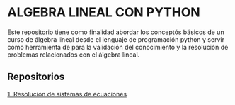 # ALGEBRA LINEAL CON PYTHON
Este repositorio tiene como finalidad abordar los conceptós básicos de un curso de álgebra lineal desde el lenguaje de programación python y servir como herramienta  de para la validación del conocimiento y la resolución de problemas relacionados con el álgebra lineal.
## Repositorios

[1. Resolución de sistemas de ecuaciones](https://colab.research.google.com/github/josorio398/ALGEBRA-LINEAL-CON-PYTHON/blob/master/%C3%81lgebra_lineal_con_Python_Operaciones_con_matrices.ipynb)
